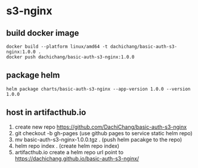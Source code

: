 # s3-nginx

## build docker image

```bash=
docker build --platform linux/amd64 -t dachichang/basic-auth-s3-nginx:1.0.0 .
docker push dachichang/basic-auth-s3-nginx:1.0.0
```

## package helm

```bash=
helm package charts/basic-auth-s3-nginx --app-version 1.0.0 --version 1.0.0
```


## host in artifacthub.io

1. create new repo https://github.com/DachiChang/basic-auth-s3-nginx
2. git checkout -b gh-pages (use github pages to service static helm repo)
3. mv basic-auth-s3-nginx-1.0.0.tgz . (push helm pacakge to the repo)
4. helm repo index . (create helm repo index)
5. artifacthub.io create a helm repo url point to https://dachichang.github.io/basic-auth-s3-nginx/
